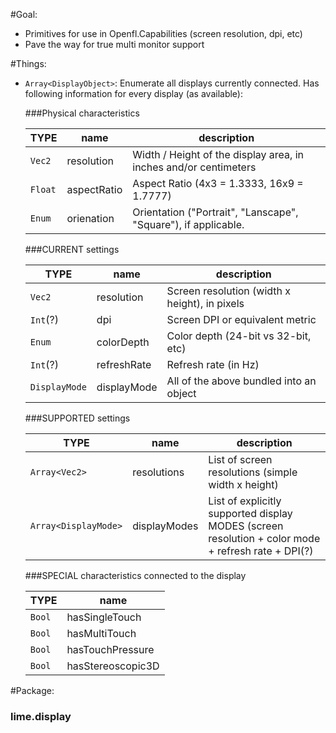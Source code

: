 #Goal:

* Primitives for use in Openfl.Capabilities (screen resolution, dpi, etc)
* Pave the way for true multi monitor support

#Things:

* `Array<DisplayObject>`: Enumerate all displays currently connected. Has following information for every display (as available):

  ###Physical characteristics
  
  | TYPE   | name            | description |
  |--------|-----------------|-------------|
  | `Vec2` | resolution  | Width / Height of the display area, in inches and/or centimeters |
  | `Float`| aspectRatio | Aspect Ratio (4x3 = 1.3333, 16x9 = 1.7777) |
  | `Enum` | orienation  | Orientation ("Portrait", "Lanscape", "Square"), if applicable. |
  
  
  ###CURRENT settings
  
  | TYPE   | name            | description |
  |--------|-----------------|-------------|
  | `Vec2`   | resolution  | Screen resolution (width x height), in pixels |
  | `Int`(?) | dpi         | Screen DPI or equivalent metric |
  | `Enum`   | colorDepth  | Color depth (24-bit vs 32-bit, etc) |
  | `Int`(?) | refreshRate | Refresh rate (in Hz) |
  | `DisplayMode` | displayMode | All of the above bundled into an object |
  
  ###SUPPORTED settings
  
  | TYPE   | name            | description |
  |--------|-----------------|-------------|
  | `Array<Vec2>` | resolutions | List of screen resolutions (simple width x height) |
  | `Array<DisplayMode>` | displayModes | List of explicitly supported display MODES (screen resolution + color mode + refresh rate + DPI(?)
  
  ###SPECIAL characteristics connected to the display
  
  | TYPE   | name            |
  |--------|-----------------|
  | `Bool` | hasSingleTouch    |
  | `Bool` | hasMultiTouch     |
  | `Bool` | hasTouchPressure  |
  | `Bool` | hasStereoscopic3D |

#Package:

### lime.display


